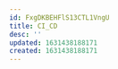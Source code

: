 ```yaml
---
id: FxgDKBEHFlS13CTL1VngU
title: CI_CD
desc: ''
updated: 1631438188171
created: 1631438188171
---
```


